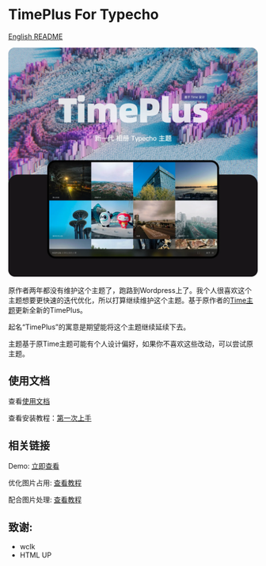 # TimePlus For Typecho

[English README](README_EN.md)

![](/info/timeplus.webp)

原作者两年都没有维护这个主题了，跑路到Wordpress上了。我个人很喜欢这个主题想要更快速的迭代优化，所以打算继续维护这个主题。基于原作者的[Time主题](https://github.com/wclk/time)更新全新的TimePlus。

起名“TimePlus”的寓意是期望能将这个主题继续延续下去。

主题基于原Time主题可能有个人设计偏好，如果你不喜欢这些改动，可以尝试原主题。

## 使用文档

查看[使用文档](https://github.com/zhheo/TimePlus/wiki)

查看安装教程：[第一次上手](https://github.com/zhheo/TimePlus/wiki/%E7%AC%AC%E4%B8%80%E6%AC%A1%E4%B8%8A%E6%89%8B)

## 相关链接

Demo: [立即查看](https://plog.zhheo.com/)

优化图片占用: [查看教程](https://github.com/zhheo/TimePlus/wiki/Time%E7%9B%B8%E5%86%8C%E5%9B%BE%E5%86%8C%E4%BC%98%E5%8C%96%E6%96%B9%E6%A1%88-%E7%BC%A9%E7%95%A5%E5%9B%BE%E5%8E%8B%E7%BC%A9%E5%92%8Cwebp%E8%87%AA%E9%80%82%E5%BA%94)

配合图片处理: [查看教程](https://github.com/zhheo/TimePlus/wiki/%E9%98%BF%E9%87%8C%E4%BA%91oss%E3%80%81%E5%8F%88%E6%8B%8D%E4%BA%91%E5%82%A8%E5%AD%98%E7%AD%89%E5%82%A8%E5%AD%98%E6%A1%B6%E5%9B%BE%E7%89%87%E5%A4%84%E7%90%86%E4%BB%8B%E7%BB%8D-%E2%80%93%E9%85%8D%E5%90%88-Time%E6%97%B6%E5%85%89%E7%9B%B8%E5%86%8C%E4%BD%BF%E7%94%A8)

## 致谢:

- wclk
- HTML UP
